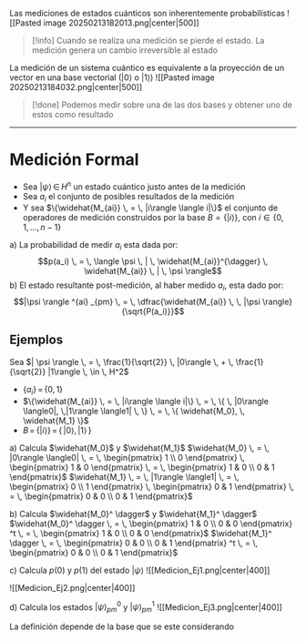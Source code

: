 
Las mediciones de estados cuánticos son inherentemente probabilísticas
![[Pasted image 20250213182013.png|center|500]]

>[!info] Cuando se realiza una medición se pierde el estado. La medición genera un cambio irreversible al estado

La medición de un sistema cuántico es equivalente a la proyección de un vector en una base vectorial ($|0\rangle$ o $|1\rangle$)
![[Pasted image 20250213184032.png|center|500]]

> [!done] Podemos medir sobre una de las dos bases y obtener uno de estos como resultado

___
# Medición Formal
- Sea $|\psi\rangle \, \in \, H^n$   un estado cuántico justo antes de la medición
- Sea ${a_i}$   el conjunto de posibles resultados de la medición
- Y sea $\{\widehat{M_{ai}} \, = \, |i\rangle \langle i|\}$  el conjunto de operadores de medición construidos por la base $B=\{ |i\rangle \}$, con $i \in \{ 0, 1, ..., n-1 \}$

a) La probabilidad de medir $a_i$ esta dada por:
$$p(a_i) \, = \, \langle \psi \, | \, \widehat{M_{ai}}^{\dagger} \, \widehat{M_{ai}} \, | \, \psi \rangle$$
b) El estado resultante post-medición, al haber medido $a_i$, esta dado por:
$$|\psi \rangle ^{ai} _{pm} \, = \, \dfrac{\widehat{M_{ai}} \, \,  |\psi \rangle} {\sqrt{P(a_i)}}$$
## Ejemplos
Sea $| \psi \rangle \, = \, \frac{1}{\sqrt{2}} \, |0\rangle \, + \, \frac{1}{\sqrt{2}} |1\rangle \, \in \, H^2$
- $\{a_i\} \, = \, \{0, 1\}$
- $\{\widehat{M_{ai}} \, = \, |i\rangle \langle i|\} \, = \, \{ \, |0\rangle \langle0|, \,|1\rangle \langle1| \, \} \, = \, \{ \widehat{M_0}, \, \widehat{M_1} \}$
- $B \, = \, \{ |i\rangle \} \, = \, \{ \, |0\rangle, \, |1\rangle \,\}$

a) Calcula $\widehat{M_0}$ y $\widehat{M_1}$
$\widehat{M_0} \, = \, |0\rangle \langle0| \, = \, \begin{pmatrix} 1 \\ 0 \end{pmatrix} \, \begin{pmatrix} 1 & 0 \end{pmatrix} \, = \, \begin{pmatrix} 1 & 0 \\ 0 & 1 \end{pmatrix}$
$\widehat{M_1} \, = \, |1\rangle \langle1| \, = \, \begin{pmatrix} 0 \\ 1 \end{pmatrix} \, \begin{pmatrix} 0 & 1 \end{pmatrix} \, = \, \begin{pmatrix} 0 & 0 \\ 0 & 1 \end{pmatrix}$

b) Calcula $\widehat{M_0}^ \dagger$ y $\widehat{M_1}^ \dagger$
$\widehat{M_0}^ \dagger \, = \, \begin{pmatrix} 1 & 0 \\ 0 & 0 \end{pmatrix} ^t \, = \, \begin{pmatrix} 1 & 0 \\ 0 & 0 \end{pmatrix}$
$\widehat{M_1}^ \dagger \, = \, \begin{pmatrix} 0 & 0 \\ 0 & 1 \end{pmatrix} ^t \, = \, \begin{pmatrix} 0 & 0 \\ 0 & 1 \end{pmatrix}$

c) Calcula $p(0)$ y $p(1)$ del estado $|\psi\rangle$
![[Medicion_Ej1.png|center|400]]

![[Medicion_Ej2.png|center|400]]

d) Calcula los estados $|\psi\rangle ^0 _{pm}$ y $|\psi\rangle ^1 _{pm}$
![[Medicion_Ej3.png|center|400]]


La definición depende de la base que se este considerando